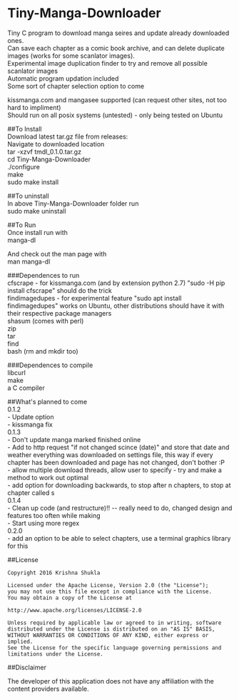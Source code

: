 # Tiny-Manga-Downloader   
  
Tiny C program to download manga seires and update already downloaded ones.  
Can save each chapter as a comic book archive, and can delete duplicate images
(works for some scanlator images).  
Experimental image duplication finder to try and remove all possible
scanlator images  
Automatic program updation included  
Some sort of chapter selection option to come  
  
kissmanga.com and mangasee supported (can request other sites, not too hard to impliment)  
Should run on all posix systems (untested) - only being tested on Ubuntu  
  
##To Install  
Download latest tar.gz file from releases:  
Navigate to downloaded location  
tar -xzvf tmdl\_0.1.0.tar.gz  
cd Tiny-Manga-Downloader  
./configure  
make  
sudo make install  
  
##To uninstall  
In above Tiny-Manga-Downloader folder run  
sudo make uninstall  
  
##To Run  
Once install run with  
manga-dl  
  
And check out the man page with  
man manga-dl  
  
###Dependences to run  
cfscrape - for kissmanga.com (and by extension python 2.7) "sudo -H pip install cfscrape" should do the trick   
findimagedupes - for experimental feature "sudo apt install findimagedupes" works on Ubuntu, other distributions should have it with their respective package managers  
shasum (comes with perl)  
zip  
tar  
find  
bash (rm and mkdir too)  
  
###Dependences to compile  
libcurl  
make  
a C compiler  
    
##What's planned to come  
0.1.2  
    - Update option  
    - kissmanga fix  
0.1.3   
    - Don't update manga marked finished online  
    - Add to http request "if not changed scince (date)" and store that date and weather everything was downloaded on settings file, this way if every chapter has been downloaded and page has not changed, don't bother :P  
    - allow multiple download threads, allow user to specify - try and make a method to work out optimal   
    - add option for downloading backwards, to stop after n chapters, to stop at chapter called s  
0.1.4  
    - Clean up code (and restructure)!! -- really need to do, changed design and features too often while making  
    - Start using more regex  
0.2.0  
    - add an option to be able to select chapters, use a terminal graphics library for this  
  
##License 
  
    Copyright 2016 Krishna Shukla                                           
                                                                        
    Licensed under the Apache License, Version 2.0 (the "License");         
    you may not use this file except in compliance with the License.        
    You may obtain a copy of the License at                                 
                                                                        
    http://www.apache.org/licenses/LICENSE-2.0                          
                                                                        
    Unless required by applicable law or agreed to in writing, software     
    distributed under the License is distributed on an "AS IS" BASIS,       
    WITHOUT WARRANTIES OR CONDITIONS OF ANY KIND, either express or implied.  
    See the License for the specific language governing permissions and     
    limitations under the License.                                          
  
##Disclaimer
  
The developer of this application does not have any affiliation with the content providers available.  
